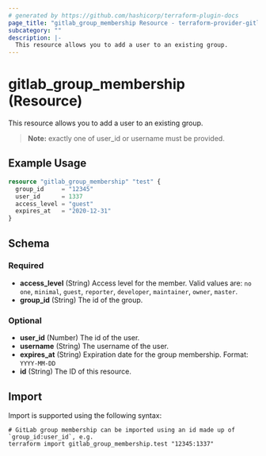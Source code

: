 ```yaml
---
# generated by https://github.com/hashicorp/terraform-plugin-docs
page_title: "gitlab_group_membership Resource - terraform-provider-gitlab"
subcategory: ""
description: |-
  This resource allows you to add a user to an existing group.
---
```


# gitlab_group_membership (Resource)

This resource allows you to add a user to an existing group.

> **Note:** exactly one of user_id or username must be provided.

## Example Usage

```terraform
resource "gitlab_group_membership" "test" {
  group_id     = "12345"
  user_id      = 1337
  access_level = "guest"
  expires_at   = "2020-12-31"
}
```

<!-- schema generated by tfplugindocs -->
## Schema

### Required

- **access_level** (String) Access level for the member. Valid values are: `no one`, `minimal`, `guest`, `reporter`, `developer`, `maintainer`, `owner`, `master`.
- **group_id** (String) The id of the group.

### Optional

- **user_id** (Number) The id of the user.
- **username** (String) The username of the user.
- **expires_at** (String) Expiration date for the group membership. Format: `YYYY-MM-DD`
- **id** (String) The ID of this resource.

## Import

Import is supported using the following syntax:

```shell
# GitLab group membership can be imported using an id made up of `group_id:user_id`, e.g.
terraform import gitlab_group_membership.test "12345:1337"
```
